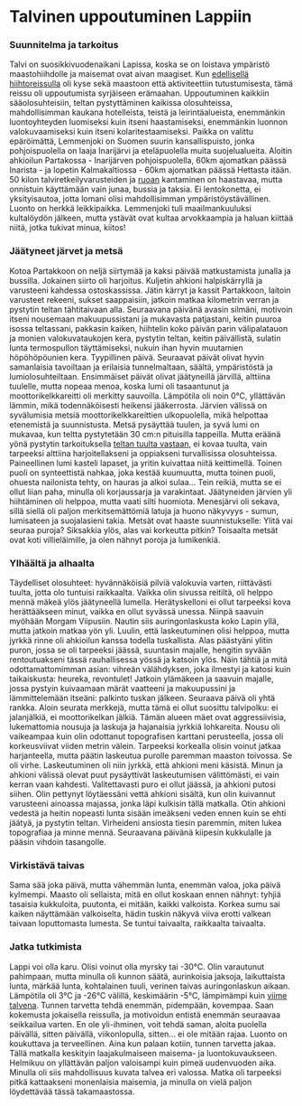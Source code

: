 # Talvinen uppoutuminen Lappiin

### Suunnitelma ja tarkoitus

Talvi on suosikkivuodenaikani Lapissa, koska se on loistava ympäristö maastohiihdolle ja maisemat ovat aivan maagiset. Kun [edellisellä hiihtoreissulla](story:Backcountry_Ski_Touring_Urho_Kekkonen) oli kyse sekä maastoon että aktiviteettiin tutustumisesta, tämä reissu oli uppoutumista syrjäiseen erämaahan. Uppoutuminen kaikkiin sääolosuhteisiin, teltan pystyttäminen kaikissa olosuhteissa, mahdollisimman kaukana hotelleista, teistä ja leirintäalueista, enemmänkin luontoyhteyden luomiseksi kuin itseni haastamiseksi, enemmänkin luonnon valokuvaamiseksi kuin itseni kolaritestaamiseksi. Paikka on valittu epäröimättä, Lemmenjoki on Suomen suurin kansallispuisto, jonka pohjoispuolella on laaja Inarijärvi ja eteläpuolella muita suojelualueita. Aloitin ahkioilun Partakossa - Inarijärven pohjoispuolella, 60km ajomatkan päässä Inarista - ja lopetin Kalmakaltiossa - 60km ajomatkan päässä Hettasta itään. 50 kilon talviretkeilyvarusteiden ja [ruoan](https://blog.explorewilder.com/backcountry-cooking.html) kantaminen on haastavaa, mutta onnistuin käyttämään vain junaa, bussia ja taksia. Ei lentokonetta, ei yksityisautoa, jotta lomani olisi mahdollisimman ympäristöystävällinen. Luonto on herkkä leikkipaikka. Lemmenjoki tuli maailmankuuluksi kultalöydön jälkeen, mutta ystävät ovat kultaa arvokkaampia ja haluan kiittää niitä, jotka tukivat minua, kiitos!

### Jäätyneet järvet ja metsä

Kotoa Partakkoon on neljä siirtymää ja kaksi päivää matkustamista junalla ja bussilla. Jokainen siirto oli harjoitus. Kuljetin ahkioni halpiskärryllä ja varusteeni kahdessa ostoskassissa. Jätin kärryt ja kassit Partakkoon, laitoin varusteet rekeeni, sukset saappaisiin, jatkoin matkaa kilometrin verran ja pystytin teltan tähtitaivaan alla. Seuraavana päivänä avasin silmäni, motivoin itseni nousemaan makuupussistani ja mukavasta patjastani, keitin puuroa isossa teltassani, pakkasin kaiken, hiihtelin koko päivän parin välipalatauon ja monien valokuvataukojen kera, pystytin teltan, keitin päivällistä, sulatin lunta termospullon täyttämiseksi, nukuin ihan hyvin muutamien höpöhöpöunien kera. Tyypillinen päivä. Seuraavat päivät olivat hyvin samanlaisia tavoiltaan ja erilaisia tunnelmaltaan, säältä, ympäristöstä ja lumiolosuhteiltaan. Ensimmäiset päivät olivat jäätyneillä järvillä, alttiina tuulelle, mutta nopeaa menoa, koska lumi oli tasaantunut ja moottorikelkkareitti oli merkitty sauvoilla. Lämpötila oli noin 0°C, yllättävän lämmin, mikä todennäköisesti heikensi jääkerrosta. Järvien välissä on syvälumisia metsiä moottorikelkkareittien ulkopuolella, mikä helpottaa etenemistä ja suunnistusta. Metsä pysäyttää tuulen, ja syvä lumi on mukavaa, kun teltta pystytetään 30 cm:n pituisilla tappeilla. Mutta eräänä yönä pystytin tarkoituksella [teltan tuulta vastaan](https://odysee.com/@ExploreWilder:b/Tour_of_My_Winter_Expedition_Tent:6), ei kovaa tuulta, vain tarpeeksi alttiina harjoitellakseni ja oppiakseni turvallisissa olosuhteissa. Paineellinen lumi kasteli lapaset, ja yritin kuivattaa niitä keittimellä. Toinen puoli on synteettistä nahkaa, joka kestää kuumuutta, mutta toinen puoli, ohuesta nailonista tehty, on hauras ja alkoi sulaa... Tein reikiä, mutta se ei ollut liian paha, minulla oli korjaussarja ja varakintaat. Jäätyneiden järvien yli hiihtäminen oli helppoa, mutta vaati silti huomiota. Menesjärvi oli sekava, sillä siellä oli paljon merkitsemättömiä latuja ja huono näkyvyys - sumun, lumisateen ja suojalasieni takia. Metsät ovat haaste suunnistukselle: Ylitä vai seuraa puroja? Siksakkia ylös, alas vai korkeutta pitkin? Toisaalta metsät ovat koti villieläimille, ja olen nähnyt poroja ja lumikenkiä.

### Ylhäältä ja alhaalta

Täydelliset olosuhteet: hyvännäköisiä pilviä valokuvia varten, riittävästi tuulta, jotta olo tuntuisi raikkaalta. Vaikka olin sivussa reitiltä, oli helppo mennä mäkeä ylös jäätyneellä lumella. Herätyskelloni ei ollut tarpeeksi kova herättääkseen minut, vaikka en ollut syvässä unessa. Niinpä saavuin myöhään Morgam Viipusiin. Nautin siis auringonlaskusta koko Lapin yllä, mutta jatkoin matkaa yön yli. Luulin, että laskeutuminen olisi helppoa, mutta jyrkkä rinne oli ahkioilun kanssa todella tuskallista. Alas päästyäni ylitin puron, jossa se oli tarpeeksi jäässä, suuntasin majalle, hengitin syvään rentoutuakseni tässä rauhallisessa yössä ja katsoin ylös. Näin tähtiä ja mitä odottamattomimman asian: vihreän välähdyksen, joka ilmestyi ja katosi kuin taikaiskusta: heureka, revontulet! Jatkoin ylämäkeen ja saavuin majalle, jossa pystyin kuivaamaan märät vaatteeni ja makuupussini ja lämmittelemään itseäni: palkinto tuskan jälkeen. Seuraava päivä oli yhtä rankka. Aloin seurata merkkejä, mutta tämä ei ollut suosittu talvipolku: ei jalanjälkiä, ei moottorikelkan jälkiä. Tämän alueen mäet ovat aggressiivisia, lukemattomia nousuja ja laskuja ja hajanaisia jyrkkiä lohkareita. Nousu oli vaikeampaa kuin olin odottanut topografisen karttani perusteella, jossa oli korkeusviivat viiden metrin välein. Tarpeeksi korkealla olisin voinut jatkaa harjanteella, mutta päätin laskeutua purolle paremman maaston toivossa. Se oli virhe. Laskeutuminen oli niin jyrkkä, että ahkioni meni käsistä. Minun ja ahkioni välissä olevat puut pysäyttivät laskeutumisen välittömästi, ei vain kerran vaan kahdesti. Valitettavasti puro ei ollut jäässä, ja ahkioni putosi siihen. Olin pettynyt löytäessäni vettä ahkioni sisältä, kun olin kuivannut varusteeni ainoassa majassa, jonka läpi kulkisin tällä matkalla. Otin ahkioni vedestä ja heitin nopeasti lunta sisään imeäkseni veden ennen kuin se ehti jäätyä, ja pystytin teltan. Virheideni ansiosta tiesin paremmin, miten lukea topografiaa ja minne mennä. Seuraavana päivänä kiipesin kukkulalle ja pääsin vihdoin tasangolle.

### Virkistävä taivas

Sama sää joka päivä, mutta vähemmän lunta, enemmän valoa, joka päivä kylmempi. Maasto oli sellaista, mitä en ollut koskaan ennen nähnyt: tyhjiä tasaisia kukkuloita, puutonta, ei mitään, kaikki valkoista. Korkea sumu sai kaiken näyttämään valkoiselta, hädin tuskin näkyvä viiva erotti valkean taivaan loputtomasta lumesta. Se tuntui taivaalta, raikkaalta taivaalta.

### Jatka tutkimista

Lappi voi olla karu. Olisi voinut olla myrsky tai -30°C. Olin varautunut pahimpaan, mutta minulla oli kunnon säätä, aurinkoisia jaksoja, laikuttaista lunta, märkää lunta, kohtalainen tuuli, verinen taivas auringonlaskun aikaan. Lämpötila oli 3°C ja -26°C välillä, keskimäärin -5°C, lämpimämpi kuin [viime talvena](story:Backcountry_Ski_Touring_Urho_Kekkonen). Tunnen tarvetta tehdä enemmän, pidempään, kovempaa. Saan kokemusta jokaisella reissulla, ja motivoidun entistä enemmän seuraavaa seikkailua varten. En ole yli-ihminen, voit tehdä saman, aloita puolella päivällä, sitten päivällä, viikonlopulla, sitten... ei ole mitään rajaa. Luonto on koukuttava ja terveellinen. Aina kun palaan kotiin, tunnen tarvetta jakaa. Tällä matkalla keskityin laajakulmaiseen maisema- ja luontokuvaukseen. Helmikuu on yllättävän paljon valoisampi kuin pimeä uudenvuoden aika. Minulla oli siis mahdollisuus kuvata talvea eri valossa. Matka oli tarpeeksi pitkä kattaakseni monenlaisia maisemia, ja minulla on vielä paljon löydettävää tässä takamaastossa.

